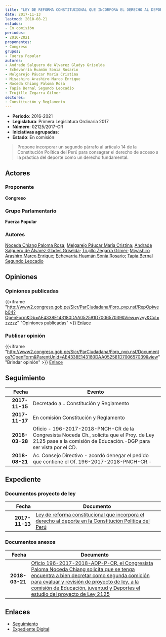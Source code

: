 ```yaml
---
title: "LEY DE REFORMA CONSTITUCIONAL QUE INCORPORA EL DERECHO AL DEPORTE EN LA CONSTITUCIÓN POLÍTICA DEL PERÚ"
date: 2017-11-13
lastmod: 2018-08-21
estados:
- En comisión
periodos:
- 2016-2021
proponentes:
- Congreso
grupos:
- Fuerza Popular
autores:
- Andrade Salguero de Álvarez Gladys Griselda
- Echevarría Huamán Sonia Rosario
- Melgarejo Páucar María Cristina
- Miyashiro Arashiro Marco Enrique
- Noceda Chiang Paloma Rosa
- Tapia Bernal Segundo Leocadio
- Trujillo Zegarra Gilmer
sectores:
- Constitución y Reglamento
---
```

- **Periodo**: 2016-2021
- **Legislatura**: Primera Legislatura Ordinaria 2017
- **Número**: 02125/2017-CR
- **Iniciativas agrupadas**: 
- **Estado**: En comisión

> Propone incorporar un segundo párrafo al artículo 14 de la Constitución Política del Perú para consagrar el derecho de acceso a la práctica del deporte como un derecho fundamental.


## Actores

### Proponente

**Congreso**

### Grupo Parlamentario

**Fuerza Popular**

### Autores

[Noceda Chiang Paloma Rosa](mailto:mailto:pnoceda@congreso.gob.pe); [Melgarejo Páucar María Cristina](mailto:mailto:mmelgarejo@congreso.gob.pe); [Andrade Salguero de Álvarez Gladys Griselda](mailto:mailto:gandrade@congreso.gob.pe); [Trujillo Zegarra Gilmer](mailto:mailto:gtrujilloz@congreso.gob.pe); [Miyashiro Arashiro Marco Enrique](mailto:mailto:mmiyashiro@congreso.gob.pe); [Echevarría Huamán Sonia Rosario](mailto:mailto:sechevarria@congreso.gob.pe); [Tapia Bernal Segundo Leocadio](mailto:mailto:stapia@congreso.gob.pe)

## Opiniones

### Opiniones publicadas

{{<iframe "http://www2.congreso.gob.pe/Sicr/ParCiudadana/Foro_pvp.nsf/RepOpiweb04?OpenForm&Db=AE4338E143180DAA052581D700657039&View=yyyy&Col=zzzzz" "Opiniones publicadas" >}}
[Enlace](http://www2.congreso.gob.pe/Sicr/ParCiudadana/Foro_pvp.nsf/RepOpiweb04?OpenForm&Db=AE4338E143180DAA052581D700657039&View=yyyy&Col=zzzzz)

### Publicar opinión

{{<iframe "http://www2.congreso.gob.pe/Sicr/ParCiudadana/Foro_pvp.nsf/Documentos?OpenForm&ParentUnid=AE4338E143180DAA052581D700657039&view" "Brindar opinión" >}}
[Enlace](http://www2.congreso.gob.pe/Sicr/ParCiudadana/Foro_pvp.nsf/Documentos?OpenForm&ParentUnid=AE4338E143180DAA052581D700657039&view)


## Seguimiento

| Fecha | Evento |
|------:|--------|
| **2017-11-15** | Decretado a... Constitución y Reglamento |
| **2017-11-17** | En comisión Constitución y Reglamento |
| **2018-03-28** | Oficio - 196-2017-2018-PNCH-CR de la Congresista Noceda Ch., solicita que el Proy. de Ley 2125 pase a la comisión de Educación.-DGP para ser vista por el CD. |
| **2018-08-21** | Ac. Consejo Directivo - acordó denegar el pedido que contiene el Of. 196-2017-2018-PNCH-CR.- |

## Expediente

### Documentos proyecto de ley

| Fecha | Documento |
|------:|-----------|
| **2017-11-13** | [Ley de reforma constitucional que incorpora el derecho al deporte en la Constitución Política del Perú](http://www.leyes.congreso.gob.pe/Documentos/2016_2021/Proyectos_de_Ley_y_de_Resoluciones_Legislativas/PL0212520171113..pdf) |

### Documentos anexos

| Fecha | Documento |
|------:|-----------|
| **2018-03-21** | [Oficio 196-2017-2018-ADP-P-CR, el Congresista Paloma Noceda Chiang solicita que se tenga encuentra a bien decretar como segunda comición para evaluar y revisión de proyecto de ley, a la comisión de Educación, juventud y Deportes el estudio del proyecto de Ley 2125](http://www.leyes.congreso.gob.pe/Documentos/2016_2021/Oficios/Congresistas/OFICIO-196-2017-2018-PNCH-CR.pdf) |

## Enlaces

- [Seguimiento](http://www2.congreso.gob.pe/Sicr/TraDocEstProc/CLProLey2016.nsf/f7fff46988ca05b1052578e100829cc7/7915efcaefb9ca7f052581d700610605?OpenDocument)
- [Expediente Digital](http://www2.congreso.gob.pe/Sicr/TraDocEstProc/Expvirt_2011.nsf/visbusqptramdoc1621/02125?opendocument)

